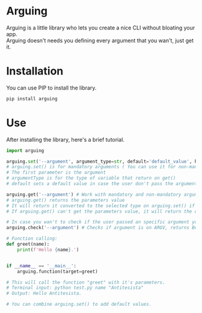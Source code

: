 # Arguing
Arguing is a little library who lets you create a nice CLI without bloating your app.<br>
Arguing doesn't needs you defining every argument that you wan't, just get it.

# Installation
You can use PIP to install the library.
```sh
pip install arguing
```

# Use
After installing the library, here's a brief tutorial.
```py
import arguing

arguing.set('--argument', argument_type=str, default='default_value', help_message='Help.')
# arguing.set() is for mandatory arguments ( You can use it for non-mandatory arguments, setting it's default value. ).
# The first parameter is the argument
# argumentType is for the type of variable that return on get()
# default sets a default value in case the user don't pass the argument.

arguing.get('--argument') # Work with mandatory and non-mandatory arguments.
# arguing.get() returns the parameters value
# It will return it converted to the selected type on arguing.set() if used
# If arguing.get() can't get the parameters value, it will return the default on arguing.set() or None.

# In case you wan't to check if the user passed an specific argument you can use:
arguing.check('--argument') # Checks if argument is on ARGV, returns Bool.

# Function calling:
def greet(name):
    print(f'Hello {name}.')


if __name__ == '__main__':
    arguing.function(target=greet)

# This will call the function "greet" with it's parameters.
# Terminal input: python test.py name "Antitesista"
# Output: Hello Antitesista.

# You can combine arguing.set() to add default values.
```